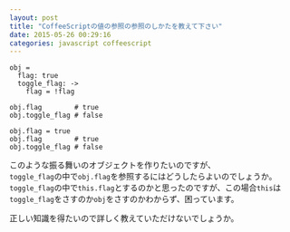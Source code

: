 ```yaml
---
layout: post
title: "CoffeeScriptの値の参照の参照のしかたを教えて下さい"
date: 2015-05-26 00:29:16
categories: javascript coffeescript
---
```

<pre><code>obj =
  flag: true
  toggle_flag: -&gt;
    flag = !flag

obj.flag        # true
obj.toggle_flag # false

obj.flag = true
obj.flag        # true
obj.toggle_flag # false
</code></pre>

<p>このような振る舞いのオブジェクトを作りたいのですが、<br>
<code>toggle_flag</code>の中で<code>obj.flag</code>を参照するにはどうしたらよいのでしょうか。<br>
<code>toggle_flag</code>の中で<code>this.flag</code>とするのかと思ったのですが、この場合<code>this</code>は<code>toggle_flag</code>をさすのか<code>obj</code>をさすのかわからず、困っています。</p>

<p>正しい知識を得たいので詳しく教えていただけないでしょうか。</p>
